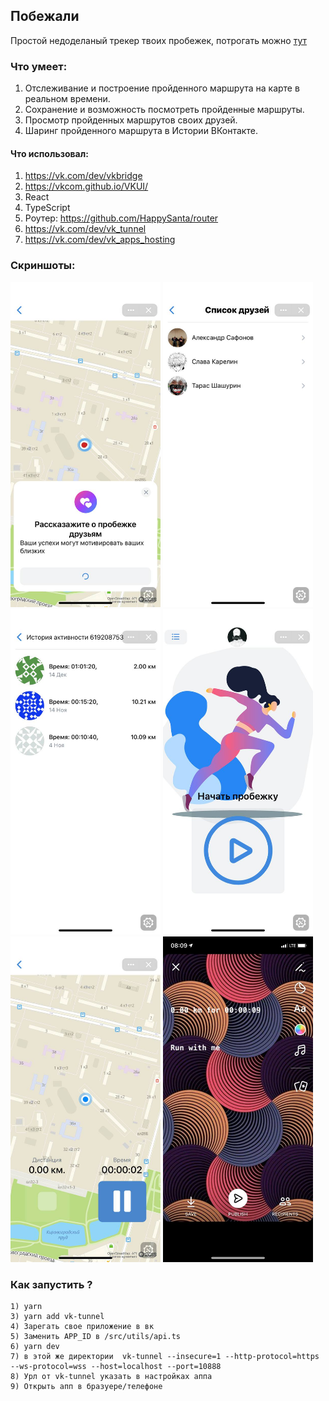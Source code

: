 ## Побежали

Простой недоделаный трекер твоих пробежек,
потрогать можно [тут](https://vk.com/app7959189)

### Что умеет:

1. Отслеживание и построение пройденного маршрута на карте в реальном времени.
2. Сохранение и возможность посмотреть пройденные маршруты.
3. Просмотр пройденных маршрутов своих друзей.
4. Шаринг пройденного маршрута в Истории ВКонтакте.

#### Что использовал:
1) https://vk.com/dev/vkbridge
2) https://vkcom.github.io/VKUI/
3) React
4) TypeScript
5) Роутер: https://github.com/HappySanta/router
6) https://vk.com/dev/vk_tunnel
7) https://vk.com/dev/vk_apps_hosting


### Скриншоты:

[<img src="/screenshots/1.jpeg" width="240"/>](./screenshots/1.jpeg)
[<img src="/screenshots/2.jpeg" width="240"/>](./screenshots/2.jpeg)
[<img src="/screenshots/3.jpeg" width="240"/>](./screenshots/3.jpeg)
[<img src="/screenshots/4.jpeg" width="240"/>](./screenshots/4.jpeg)
[<img src="/screenshots/5.jpeg" width="240"/>](./screenshots/5.jpeg)
[<img src="/screenshots/6.jpeg" width="240"/>](./screenshots/6.jpeg)

### Как запустить ?
```
1) yarn
3) yarn add vk-tunnel
4) Зарегать свое приложение в вк
5) Заменить APP_ID в /src/utils/api.ts 
6) yarn dev
7) в этой же директории  vk-tunnel --insecure=1 --http-protocol=https --ws-protocol=wss --host=localhost --port=10888
8) Урл от vk-tunnel указать в настройках аппа
9) Открыть апп в бразуере/телефоне
```
